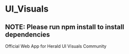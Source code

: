 # UI_Visuals

## NOTE: Please run npm install to install dependencies 

Official Web App for Herald UI Visuals Community 
